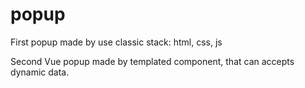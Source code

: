 # popup
First popup made by use classic stack: html, css, js
 
Second Vue popup made by templated component, that can accepts dynamic data.

